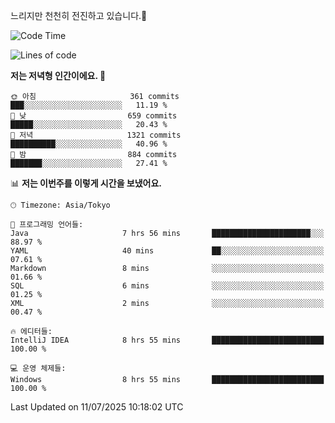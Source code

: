 느리지만 천천히 전진하고 있습니다.🐢

<!--START_SECTION:waka-->
![Code Time](http://img.shields.io/badge/Code%20Time-1%2C638%20hrs%203%20mins-blue)

![Lines of code](https://img.shields.io/badge/%EC%A0%80%EB%8A%94%20%EC%97%AC%ED%83%9C%EA%B9%8C%EC%A7%80%20-924.1%20thousand%20%EC%A4%84%EC%9D%98%20%EC%BD%94%EB%93%9C%EB%A5%BC%20%EC%9E%91%EC%84%B1%ED%96%88%EC%96%B4%EC%9A%94.-blue)

**저는 저녁형 인간이에요. 🦉** 

```text
🌞 아침                     361 commits         ███░░░░░░░░░░░░░░░░░░░░░░   11.19 % 
🌆 낮　                     659 commits         █████░░░░░░░░░░░░░░░░░░░░   20.43 % 
🌃 저녁                     1321 commits        ██████████░░░░░░░░░░░░░░░   40.96 % 
🌙 밤　                     884 commits         ███████░░░░░░░░░░░░░░░░░░   27.41 % 
```


📊 **저는 이번주를 이렇게 시간을 보냈어요.** 

```text
🕑︎ Timezone: Asia/Tokyo

💬 프로그래밍 언어들: 
Java                     7 hrs 56 mins       ██████████████████████░░░   88.97 % 
YAML                     40 mins             ██░░░░░░░░░░░░░░░░░░░░░░░   07.61 % 
Markdown                 8 mins              ░░░░░░░░░░░░░░░░░░░░░░░░░   01.66 % 
SQL                      6 mins              ░░░░░░░░░░░░░░░░░░░░░░░░░   01.25 % 
XML                      2 mins              ░░░░░░░░░░░░░░░░░░░░░░░░░   00.47 % 

🔥 에디터들: 
IntelliJ IDEA            8 hrs 55 mins       █████████████████████████   100.00 % 

💻 운영 체제들: 
Windows                  8 hrs 55 mins       █████████████████████████   100.00 % 
```


 Last Updated on 11/07/2025 10:18:02 UTC
<!--END_SECTION:waka-->

